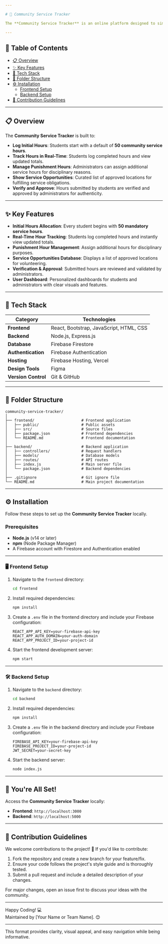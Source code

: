 ```yaml
---

# 🌟 Community Service Tracker

The **Community Service Tracker** is an online platform designed to simplify logging, tracking, and managing community service hours for students. With an intuitive interface, students and administrators can efficiently monitor service hours while ensuring compliance with guidelines.

---
```


## 📖 Table of Contents
- [📋 Overview](#-overview)
- [✨ Key Features](#-key-features)
- [🔧 Tech Stack](#-tech-stack)
- [📂 Folder Structure](#-folder-structure)
- [⚙️ Installation](#️-installation)
  - [Frontend Setup](#frontend-setup)
  - [Backend Setup](#backend-setup)
- [🤝 Contribution Guidelines](#-contribution-guidelines)

---

## 📋 Overview

The **Community Service Tracker** is built to:
- **Log Initial Hours**: Students start with a default of **50 community service hours**.
- **Track Hours in Real-Time**: Students log completed hours and view updated totals.
- **Manage Punishment Hours**: Administrators can assign additional service hours for disciplinary reasons.
- **Show Service Opportunities**: Curated list of approved locations for fulfilling service obligations.
- **Verify and Approve**: Hours submitted by students are verified and approved by administrators for authenticity.

---

## ✨ Key Features

- **Initial Hours Allocation**: Every student begins with **50 mandatory service hours**.  
- **Real-Time Hour Tracking**: Students log completed hours and instantly view updated totals.  
- **Punishment Hour Management**: Assign additional hours for disciplinary purposes.  
- **Service Opportunities Database**: Displays a list of approved locations for volunteering.  
- **Verification & Approval**: Submitted hours are reviewed and validated by administrators.  
- **User Dashboard**: Personalized dashboards for students and administrators with clear visuals and features.

---

## 🔧 Tech Stack

| **Category**       | **Technologies**                    |
|---------------------|-------------------------------------|
| **Frontend**        | React, Bootstrap, JavaScript, HTML, CSS |
| **Backend**         | Node.js, Express.js                |
| **Database**        | Firebase Firestore                 |
| **Authentication**  | Firebase Authentication            |
| **Hosting**         | Firebase Hosting, Vercel           |
| **Design Tools**    | Figma                              |
| **Version Control** | Git & GitHub                       |

---

## 📂 Folder Structure

```plaintext
community-service-tracker/
│
├── frontend/                     # Frontend application
│   ├── public/                   # Public assets
│   ├── src/                      # Source files
│   ├── package.json              # Frontend dependencies
│   └── README.md                 # Frontend documentation
│
├── backend/                      # Backend application
│   ├── controllers/              # Request handlers
│   ├── models/                   # Database models
│   ├── routes/                   # API routes
│   ├── index.js                  # Main server file
│   └── package.json              # Backend dependencies
│
├── .gitignore                    # Git ignore file
└── README.md                     # Main project documentation
```

---

## ⚙️ Installation

Follow these steps to set up the **Community Service Tracker** locally.

### Prerequisites
- **Node.js** (v14 or later)
- **npm** (Node Package Manager)
- A Firebase account with Firestore and Authentication enabled

---

### 🖥️ Frontend Setup

1. Navigate to the `frontend` directory:
   ```bash
   cd frontend
   ```
2. Install required dependencies:
   ```bash
   npm install
   ```
3. Create a `.env` file in the frontend directory and include your Firebase configuration:
   ```plaintext
   REACT_APP_API_KEY=your-firebase-api-key
   REACT_APP_AUTH_DOMAIN=your-auth-domain
   REACT_APP_PROJECT_ID=your-project-id
   ```
4. Start the frontend development server:
   ```bash
   npm start
   ```

---

### 🛠️ Backend Setup

1. Navigate to the `backend` directory:
   ```bash
   cd backend
   ```
2. Install required dependencies:
   ```bash
   npm install
   ```
3. Create a `.env` file in the backend directory and include your Firebase configuration:
   ```plaintext
   FIREBASE_API_KEY=your-firebase-api-key
   FIREBASE_PROJECT_ID=your-project-id
   JWT_SECRET=your-secret-key
   ```
4. Start the backend server:
   ```bash
   node index.js
   ```

---

## 🚀 You're All Set!  
Access the **Community Service Tracker** locally:  
- **Frontend**: `http://localhost:3000`  
- **Backend**: `http://localhost:5000`

---

## 🤝 Contribution Guidelines

We welcome contributions to the project! 🚀 If you'd like to contribute:  
1. Fork the repository and create a new branch for your feature/fix.
2. Ensure your code follows the project's style guide and is thoroughly tested.
3. Submit a pull request and include a detailed description of your changes.

For major changes, open an issue first to discuss your ideas with the community.

---

Happy Coding! 💻  
Maintained by [Your Name or Team Name]. 😊

--- 

This format provides clarity, visual appeal, and easy navigation while being informative.

